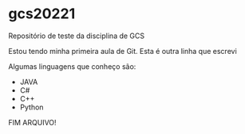 # gcs20221
Repositório de teste da disciplina de GCS 

Estou tendo minha primeira aula de Git. 
Esta é outra linha que escrevi

Algumas linguagens que conheço são:
- JAVA
- C# 
- C++
- Python

FIM ARQUIVO!
